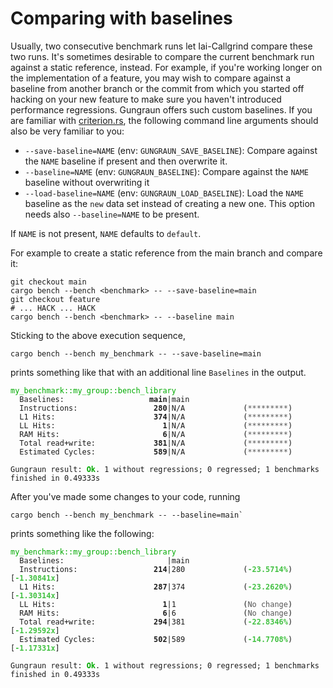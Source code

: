 <!-- markdownlint-disable MD041 MD033 -->
# Comparing with baselines

Usually, two consecutive benchmark runs let Iai-Callgrind compare these two
runs. It's sometimes desirable to compare the current benchmark run against a
static reference, instead. For example, if you're working longer on the
implementation of a feature, you may wish to compare against a baseline from
another branch or the commit from which you started off hacking on your new
feature to make sure you haven't introduced performance regressions.
Gungraun offers such custom baselines. If you are familiar with
[criterion.rs](https://bheisler.github.io/criterion.rs/book/user_guide/command_line_options.html#baselines),
the following command line arguments should also be very familiar to you:

- `--save-baseline=NAME` (env: `GUNGRAUN_SAVE_BASELINE`): Compare against
  the `NAME` baseline if present and then overwrite it.
- `--baseline=NAME` (env: `GUNGRAUN_BASELINE`): Compare against the `NAME`
  baseline without overwriting it
- `--load-baseline=NAME` (env: `GUNGRAUN_LOAD_BASELINE`): Load the `NAME`
  baseline as the `new` data set instead of creating a new one. This option
  needs also `--baseline=NAME` to be present.

If `NAME` is not present, `NAME` defaults to `default`.

For example to create a static reference from the main branch and compare it:

```shell
git checkout main
cargo bench --bench <benchmark> -- --save-baseline=main
git checkout feature
# ... HACK ... HACK
cargo bench --bench <benchmark> -- --baseline main
```

Sticking to the above execution sequence,

```shell
cargo bench --bench my_benchmark -- --save-baseline=main
```

prints something like that with an additional line `Baselines` in the output.

<pre><code class="hljs"><span style="color:#0A0">my_benchmark::my_group::bench_library</span>
  Baselines:        <b>           main</b>|main
  Instructions:     <b>            280</b>|N/A             (<span style="color:#555">*********</span>)
  L1 Hits:          <b>            374</b>|N/A             (<span style="color:#555">*********</span>)
  LL Hits:          <b>              1</b>|N/A             (<span style="color:#555">*********</span>)
  RAM Hits:         <b>              6</b>|N/A             (<span style="color:#555">*********</span>)
  Total read+write: <b>            381</b>|N/A             (<span style="color:#555">*********</span>)
  Estimated Cycles: <b>            589</b>|N/A             (<span style="color:#555">*********</span>)

Gungraun result: <b><span style="color:#0A0">Ok</span></b>. 1 without regressions; 0 regressed; 1 benchmarks finished in 0.49333s</code></pre>

After you've made some changes to your code, running

```shell
cargo bench --bench my_benchmark -- --baseline=main`
```

prints something like the following:

<pre><code class="hljs"><span style="color:#0A0">my_benchmark::my_group::bench_library</span>
  Baselines:                       |main
  Instructions:     <b>            214</b>|280             (<b><span style="color:#42c142">-23.5714%</span></b>) [<b><span style="color:#42c142">-1.30841x</span></b>]
  L1 Hits:          <b>            287</b>|374             (<b><span style="color:#42c142">-23.2620%</span></b>) [<b><span style="color:#42c142">-1.30314x</span></b>]
  LL Hits:          <b>              1</b>|1               (<span style="color:#555">No change</span>)
  RAM Hits:         <b>              6</b>|6               (<span style="color:#555">No change</span>)
  Total read+write: <b>            294</b>|381             (<b><span style="color:#42c142">-22.8346%</span></b>) [<b><span style="color:#42c142">-1.29592x</span></b>]
  Estimated Cycles: <b>            502</b>|589             (<b><span style="color:#42c142">-14.7708%</span></b>) [<b><span style="color:#42c142">-1.17331x</span></b>]

Gungraun result: <b><span style="color:#0A0">Ok</span></b>. 1 without regressions; 0 regressed; 1 benchmarks finished in 0.49333s</code></pre>

